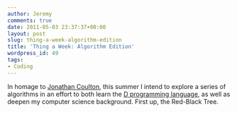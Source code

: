 ```yaml
---
author: Jeremy
comments: true
date: 2011-05-03 23:37:37+00:00
layout: post
slug: thing-a-week-algorithm-edition
title: 'Thing a Week: Algorithm Edition'
wordpress_id: 49
tags:
- Coding
---
```


In homage to [Jonathan Coulton](http://www.jonathancoulton.com/primer/thing-a-week/), this summer I intend to explore a series of algorithms in an effort to both learn the [D programming language](http://d-programming-language.org/), as well as deepen my computer science background. First up, the Red-Black Tree.
